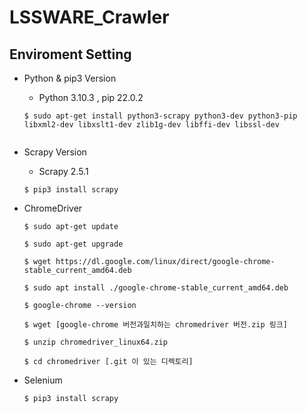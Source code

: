 # LSSWARE_Crawler

## Enviroment Setting

- Python & pip3 Version
    + Python 3.10.3 , pip 22.0.2
    <pre><code>$ sudo apt-get install python3-scrapy python3-dev python3-pip libxml2-dev libxslt1-dev zlib1g-dev libffi-dev libssl-dev
    </code></pre>

- Scrapy Version
    + Scrapy 2.5.1
    <pre><code>$ pip3 install scrapy </code></pre>

- ChromeDriver
    <pre><code>$ sudo apt-get update</code></pre>
    <pre><code>$ sudo apt-get upgrade</code></pre>
    <pre><code>$ wget https://dl.google.com/linux/direct/google-chrome-stable_current_amd64.deb</code></pre>
    <pre><code>$ sudo apt install ./google-chrome-stable_current_amd64.deb </code></pre>
    <pre><code>$ google-chrome --version</code></pre>
    <pre><code>$ wget [google-chrome 버전과일치하는 chromedriver 버전.zip 링크] </code></pre>
    <pre><code>$ unzip chromedriver_linux64.zip </code></pre>
    <pre><code>$ cd chromedriver [.git 이 있는 디렉토리] </code></pre>


- Selenium
    <pre><code>$ pip3 install scrapy</code></pre>

